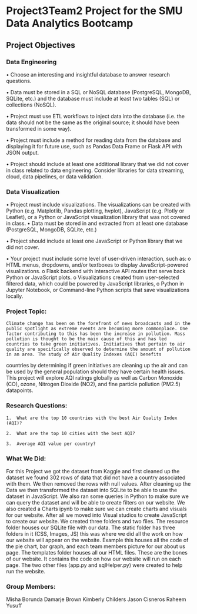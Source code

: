 # Project3Team2 Project for the SMU Data Analytics Bootcamp

## Project Objectives

### Data Engineering	

•	Choose an interesting and insightful database to answer research questions.

•	Data must be stored in a SQL or NoSQL database (PostgreSQL, MongoDB, SQLite, etc.) and the database must include at least two tables (SQL) or collections (NoSQL).

•	Project must use ETL workflows to inject data into the database (i.e. the data should not be the same as the original source; it should have been transformed in some way).

•	Project must include a method for reading data from the database and displaying it for future use, such as Pandas Data Frame or Flask API with JSON output.

•	Project should include at least one additional library that we did not cover in class related to data engineering. Consider libraries for data streaming, cloud, data pipelines, or data validation.

### Data Visualization

•	Project must include visualizations. The visualizations can be created with Python (e.g. Matplotlib, Pandas plotting, hvplot), JavaScript (e.g. Plotly or Leaflet), or a Python or JavaScript visualization library that was not covered in class. 
•	Data must be stored in and extracted from at least one database (PostgreSQL, MongoDB, SQLite, etc.)

•	Project should include at least one JavaScript or Python library that we did not cover.

•	Your project must include some level of user-driven interaction, such as:
	o	HTML menus, dropdowns, and/or textboxes to display JavaScript-powered 			visualizations.
	o	Flask backend with interactive API routes that serve back Python or 			JavaScript plots.
	o	Visualizations created from user-selected filtered data, which could be 		powered by JavaScript libraries, 
	o	Python in Jupyter Notebook, or Command-line Python scripts that save 			visualizations locally. 


### Project Topic: 
	Climate change has been on the forefront of news broadcasts and in the public spotlight as extreme events are becoming more commonplace. One factor contributing to this has been the increase in pollution. Mass pollution is thought to be the main cause of this and has led countries to take green initiatives. Initiatives that pertain to air quality are specifically observed to determine the amount of pollution in an area. The study of Air Quality Indexes (AQI) benefits 
countries by determining if green initiatives are cleaning up the air and can be used by the general population should they have certain health issues. This project will explore AQI ratings globally as well as Carbon Monoxide (CO), ozone, Nitrogen Dioxide (NO2), and fine particle pollution (PM2.5) datapoints.

### Research Questions:

	1.	What are the top 10 countries with the best Air Quality Index (AQI)?

	2.	What are the top 10 cities with the best AQI?

	3.	Average AQI value per country? 

### What We Did:

For this Project we got the dataset from Kaggle and first cleaned up the dataset we found 302 rows of data that did not have a country associated with them. We then removed the rows with null values. After cleaning up the Data we then transformed the dataset into SQLite to be able to use the dataset in JavaScript. We also ran some queries in Python to make sure we can query the dataset and will be able to create filters on our website. We also created a Charts ipynb to make sure we can create charts and visuals for our website. After all we moved into Visual studios to create JavaScript to create our website. We created three folders and two files. The resource folder houses our SQLite file with our data. The static folder has three folders in it (CSS, Images, JS) this was where we did all the work on how our website will appear on the website. Example this houses all the code of the pie chart, bar graph, and each team members picture for our about us page. The templates folder houses all our HTML files. These are the bones of our website. It contains the code on how our website will run on each page. The two other files (app.py and sqlHelper.py) were created to help run the website.     


### Group Members:
Misha Borunda
Damarje Brown 
Kimberly Childers
Jason Cisneros
Raheem Yusuff
